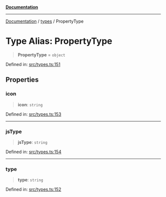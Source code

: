 [**Documentation**](https://raw.githubusercontent.com/Christian-Me/obsidian-front-matter-automate/main/doc/README.md)

***

[Documentation](https://raw.githubusercontent.com/Christian-Me/obsidian-front-matter-automate/main/doc/README.md) / [types](https://raw.githubusercontent.com/Christian-Me/obsidian-front-matter-automate/main/doc/types/README.md) / PropertyType

# Type Alias: PropertyType

> **PropertyType** = `object`

Defined in: [src/types.ts:151](https://github.com/Christian-Me/folder-to-tags-plugin/blob/ea97d76ce7b235ca1e3494401efc98e537acc1fb/src/types.ts#L151)

## Properties

### icon

> **icon**: `string`

Defined in: [src/types.ts:153](https://github.com/Christian-Me/folder-to-tags-plugin/blob/ea97d76ce7b235ca1e3494401efc98e537acc1fb/src/types.ts#L153)

***

### jsType

> **jsType**: `string`

Defined in: [src/types.ts:154](https://github.com/Christian-Me/folder-to-tags-plugin/blob/ea97d76ce7b235ca1e3494401efc98e537acc1fb/src/types.ts#L154)

***

### type

> **type**: `string`

Defined in: [src/types.ts:152](https://github.com/Christian-Me/folder-to-tags-plugin/blob/ea97d76ce7b235ca1e3494401efc98e537acc1fb/src/types.ts#L152)

